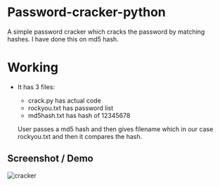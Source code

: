 # Password-cracker-python

A simple password cracker which cracks the password by matching hashes.
I have done this on md5 hash.

# Working
* It has 3 files:
  - crack.py has actual code
  - rockyou.txt has password list
  - md5hash.txt has hash of 12345678
  
  User passes a md5 hash and then gives filename which in our case rockyou.txt and then it compares the hash.

## Screenshot / Demo
![cracker](https://user-images.githubusercontent.com/43462082/180200539-9359592f-e8a1-4cea-8beb-c9644b4f3d78.png)
